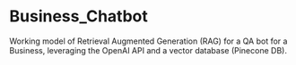 # Business_Chatbot
Working model of Retrieval Augmented Generation (RAG) for a QA bot for a Business, leveraging the OpenAI API and a vector database (Pinecone DB).

